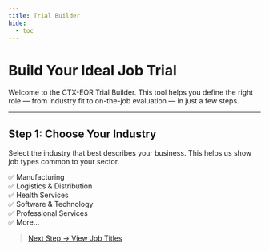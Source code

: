 ```yaml
---
title: Trial Builder
hide:
  - toc
---
```


# Build Your Ideal Job Trial

Welcome to the CTX-EOR Trial Builder. This tool helps you define the right role — from industry fit to on-the-job evaluation — in just a few steps.

---

## Step 1: Choose Your Industry

Select the industry that best describes your business. This helps us show job types common to your sector.

✅ Manufacturing  
✅ Logistics & Distribution  
✅ Health Services  
✅ Software & Technology  
✅ Professional Services  
✅ More...

> [Next Step → View Job Titles](#)
